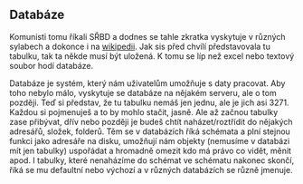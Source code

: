 ## Databáze

Komunisti tomu říkali SŘBD a dodnes se tahle zkratka vyskytuje v různých sylabech a dokonce i na [wikipedii](https://cs.wikipedia.org/wiki/Syst%C3%A9m_%C5%99%C3%ADzen%C3%AD_b%C3%A1ze_dat). Jak sis před chvílí představovala tu tabulku, tak ta někde musí být uložená. K tomu se líp než excel nebo textový soubor hodí databáze.

Databáze je systém, který nám uživatelům umožňuje s daty pracovat. Aby toho nebylo málo, vyskytuje se databáze na nějakém serveru, ale o tom později. Teď si představ, že tu tabulku nemáš jen jednu, ale je jich asi 3271. Každou si pojmenuješ a to by mohlo stačit, jasně. Ale až začnou tabulky zase přibývat, dřív nebo později je budeš chtít naházet/roztřídit do nějakých adresářů, složek, folderů. Těm se v databázích říká schémata a plní stejnou funkci jako adresáře na disku, umožňují nám objekty (nemusíme v databázi mít jen tabulky) uspořádat a hromadně omezit kdo má právo co vidět, měnit apod. I tabulky, které nenaházíme do schémat ve schématu nakonec skončí, říká se mu defaultní nebo výchozí a v různých databázích se různě jmenuje.
